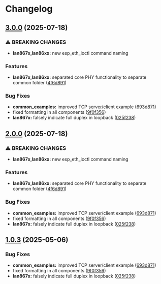 # Changelog

## [3.0.0](https://github.com/kostaond/esp-eth-drivers/compare/lan867x@v2.0.0...lan867x@v3.0.0) (2025-07-18)


### ⚠ BREAKING CHANGES

* **lan867x,lan86xx:** new esp_eth_ioctl command naming

### Features

* **lan867x,lan86xx:** separated core PHY functionality to separate common folder ([4f6d891](https://github.com/kostaond/esp-eth-drivers/commit/4f6d891fba6b4c7611b2235fafe68e10e0da662a))


### Bug Fixes

* **common_examples:** improved TCP server/client example ([693d871](https://github.com/kostaond/esp-eth-drivers/commit/693d871422a530c87f2e4caf941bd3cbd4812758))
* fixed formatting in all components ([9f0f356](https://github.com/kostaond/esp-eth-drivers/commit/9f0f356a4b1402c6c19787619288e0f84310464a))
* **lan867x:** falsely indicate full duplex in loopback ([025f238](https://github.com/kostaond/esp-eth-drivers/commit/025f2386f77d97cc5c2b16c4d9b21575014e99fb))

## [2.0.0](https://github.com/kostaond/esp-eth-drivers/compare/lan867x@v1.0.3...lan867x@v2.0.0) (2025-07-18)


### ⚠ BREAKING CHANGES

* **lan867x,lan86xx:** new esp_eth_ioctl command naming

### Features

* **lan867x,lan86xx:** separated core PHY functionality to separate common folder ([4f6d891](https://github.com/kostaond/esp-eth-drivers/commit/4f6d891fba6b4c7611b2235fafe68e10e0da662a))


### Bug Fixes

* **common_examples:** improved TCP server/client example ([693d871](https://github.com/kostaond/esp-eth-drivers/commit/693d871422a530c87f2e4caf941bd3cbd4812758))
* fixed formatting in all components ([9f0f356](https://github.com/kostaond/esp-eth-drivers/commit/9f0f356a4b1402c6c19787619288e0f84310464a))
* **lan867x:** falsely indicate full duplex in loopback ([025f238](https://github.com/kostaond/esp-eth-drivers/commit/025f2386f77d97cc5c2b16c4d9b21575014e99fb))

## [1.0.3](https://github.com/espressif/esp-eth-drivers/compare/lan867x@v1.0.2...lan867x@v1.0.3) (2025-05-06)


### Bug Fixes

* **common_examples:** improved TCP server/client example ([693d871](https://github.com/espressif/esp-eth-drivers/commit/693d871422a530c87f2e4caf941bd3cbd4812758))
* fixed formatting in all components ([9f0f356](https://github.com/espressif/esp-eth-drivers/commit/9f0f356a4b1402c6c19787619288e0f84310464a))
* **lan867x:** falsely indicate full duplex in loopback ([025f238](https://github.com/espressif/esp-eth-drivers/commit/025f2386f77d97cc5c2b16c4d9b21575014e99fb))
